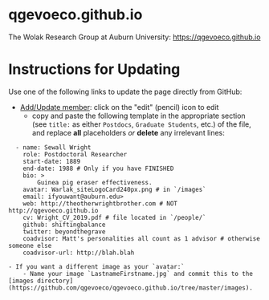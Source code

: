 
# qgevoeco.github.io
The Wolak Research Group at Auburn University: https://qgevoeco.github.io

# Instructions for Updating

Use one of the following links to update the page directly from GitHub:

<!-- 
- [Update projects](https://github.com/qgevoeco)
-->

  - [Add/Update member](https://github.com/qgevoeco/qgevoeco.github.io/tree/master/_data/group-members.yml): click on the "edit" (pencil) icon to edit
    - copy and paste the following template in the appropriate section (see `title:` as either `Postdocs`, `Graduate Students`, etc.) of the file, and replace **all** placeholders *or* **delete** any irrelevant lines:

```
  - name: Sewall Wright
    role: Postdoctoral Researcher
    start-date: 1889
    end-date: 1988 # Only if you have FINISHED
    bio: >
        Guinea pig eraser effectiveness.
    avatar: Warlak_siteLogoCard240px.png # in `/images`
    email: ifyouwant@auburn.edu>
    web: http://theotherwrightbrother.com # NOT http://qgevoeco.github.io
    cv: Wright_CV_2019.pdf # file located in `/people/`
    github: shiftingbalance
    twitter: beyondthegrave
    coadvisor: Matt's personalities all count as 1 advisor # otherwise someone else
    coadvisor-url: http://blah.blah
```
    - If you want a different image as your `avatar:`
        - Name your image `LastnameFirstname.jpg` and commit this to the [images directory](https://github.com/qgevoeco/qgevoeco.github.io/tree/master/images).

